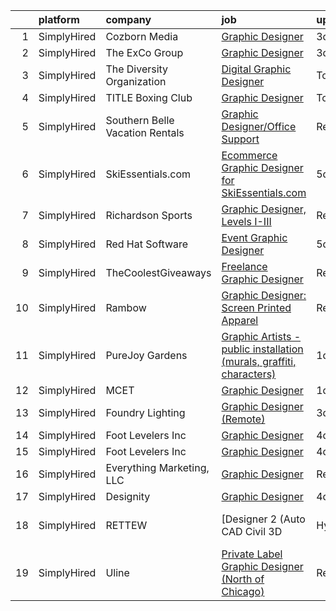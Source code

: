 

|    | platform    | company                         | job                                                                                                                                                                               | update_time   | location                |
|---:|:------------|:--------------------------------|:----------------------------------------------------------------------------------------------------------------------------------------------------------------------------------|:--------------|:------------------------|
|  1 | SimplyHired | Cozborn Media                   | [Graphic Designer](https://www.simplyhired.com/job/-YEq88dIGhuWcD-LnD-837GweqyreT_qzcORcZZgHk1QrCZaYdz4Cg?q=graphic+designer)                                                     | 3d            | Remote                  |
|  2 | SimplyHired | The ExCo Group                  | [Graphic Designer](https://www.simplyhired.com/job/KsuHolL1tdo-kxmyuZNnk3OH226_tH9l2SnGcbgwkTTBc_LpKucrNA?q=graphic+designer)                                                     | 3d            | Arlington, VA           |
|  3 | SimplyHired | The Diversity Organization      | [Digital Graphic Designer](https://www.simplyhired.com/job/xdgMJwHvL7PoKnAcH73fGyO5u-gYvHiVTvLKN8-AYU-KPjW6Y8lXBg?q=graphic+designer)                                             | Today         | Remote                  |
|  4 | SimplyHired | TITLE Boxing Club               | [Graphic Designer](https://www.simplyhired.com/job/O86PKso8QBzArP-joN-7F3hK49FpQwEtLim-dHES0T9kHhXnmwemfQ?q=graphic+designer)                                                     | Today         | Remote                  |
|  5 | SimplyHired | Southern Belle Vacation Rentals | [Graphic Designer/Office Support](https://www.simplyhired.com/job/tN318RTqVYP6jVwUwGt3g5IXiwwJC5zotfD3wfTEH73N97rPxD0bKA?q=graphic+designer)                                      | Recently      | Tybee Island, GA        |
|  6 | SimplyHired | SkiEssentials.com               | [Ecommerce Graphic Designer for SkiEssentials.com](https://www.simplyhired.com/job/N2iwhlb6ydfwt6juNO9GcojnTjTndEZrweQ4nOKwn9AKo52McEEA7Q?q=graphic+designer)                     | 5d            | Stowe, VT               |
|  7 | SimplyHired | Richardson Sports               | [Graphic Designer, Levels I-III](https://www.simplyhired.com/job/TLbPRyukWAR9SbhXYltfocy2QRdNrZu5SMDmo_UuEnGGeD2vLXzgEQ?q=graphic+designer)                                       | Recently      | Springfield, OR         |
|  8 | SimplyHired | Red Hat Software                | [Event Graphic Designer](https://www.simplyhired.com/job/pFAo3rfygZXAftKAFnLNsXqekPFYfDsD_biN7JkV6ktQFvh7nUYthg?q=graphic+designer)                                               | 5d            | Raleigh, NC +1 location |
|  9 | SimplyHired | TheCoolestGiveaways             | [Freelance Graphic Designer](https://www.simplyhired.com/job/RLeVriDFQ-0N3S_bXsJCIexmjRXoQ3XP0WH5-IiM4cMpTwLU6dm8JQ?q=graphic+designer)                                           | Recently      | Remote                  |
| 10 | SimplyHired | Rambow                          | [Graphic Designer: Screen Printed Apparel](https://www.simplyhired.com/job/b71jpMiRU_Yckai_XGUWhLYT5I3jzIsVZNr0ddnCCUjNFWQUqZoo2w?q=graphic+designer)                             | Recently      | New London, MN          |
| 11 | SimplyHired | PureJoy Gardens                 | [Graphic Artists - public installation (murals, graffiti, characters)](https://www.simplyhired.com/job/2jB1dhpFOYlWKiDezUGmGC7LKwEKAz6XYH7VgJDUJW276zVZzpdCfA?q=graphic+designer) | 1d            | Remote                  |
| 12 | SimplyHired | MCET                            | [Graphic Designer](https://www.simplyhired.com/job/5dcIJ8zxYgqecm214F_MZi9RV26UZfRXQz3_R1nfZoXVt2QnyrYEeg?q=graphic+designer)                                                     | 1d            | Remote                  |
| 13 | SimplyHired | Foundry Lighting                | [Graphic Designer (Remote)](https://www.simplyhired.com/job/Yjh71FIFyq5ojQbkskk5an9ug2yvrGlG8L1xTGDctoatRh8sz6OXGA?q=graphic+designer)                                            | 3d            | Remote                  |
| 14 | SimplyHired | Foot Levelers Inc               | [Graphic Designer](https://www.simplyhired.com/job/GfNMJFtuSa2HZXRSiNdQt69I1STrp4MqZGBmHLrH3qhITZ3RYWLKCw?q=graphic+designer)                                                     | 4d            | Remote                  |
| 15 | SimplyHired | Foot Levelers Inc               | [Graphic Designer](https://www.simplyhired.com/job/GfNMJFtuSa2HZXRSiNdQt69I1STrp4MqZGBmHLrH3qhITZ3RYWLKCw?q=graphic+designer)                                                     | 4d            | Remote +1 location      |
| 16 | SimplyHired | Everything Marketing, LLC       | [Graphic Designer](https://www.simplyhired.com/job/LKoJ5OyuLi9fK1uX73Gh9QqdxY0wx8RdJD8D372zKShkxvC-A6kXZw?q=graphic+designer)                                                     | Recently      | Shreveport, LA          |
| 17 | SimplyHired | Designity                       | [Graphic Designer](https://www.simplyhired.com/job/QT11XHS-OOB7K0NIar8MiuEwKmeHM5r021gaKIpaqpkw4NuyMXXr-w?q=graphic+designer)                                                     | 4d            | Remote                  |
| 18 | SimplyHired | RETTEW                          | [Designer 2 (Auto CAD Civil 3D |Hybrid | Sign On Bonus)](https://www.simplyhired.com/job/3pek8Sdjv2IQVaGMEn_8cbSmYH0FekHiEaxQk69Jhr48Xk5NY0oGMg?q=graphic+designer)               | Recently      | Mechanicsburg, PA       |
| 19 | SimplyHired | Uline                           | [Private Label Graphic Designer (North of Chicago)](https://www.simplyhired.com/job/jsrXKX-In9Wux_Ub4Eg1iXsUWKeklb5LDrH2HpPYt7bnU0BwZcdB3w?q=graphic+designer)                    | Recently      | Chicago, IL             |